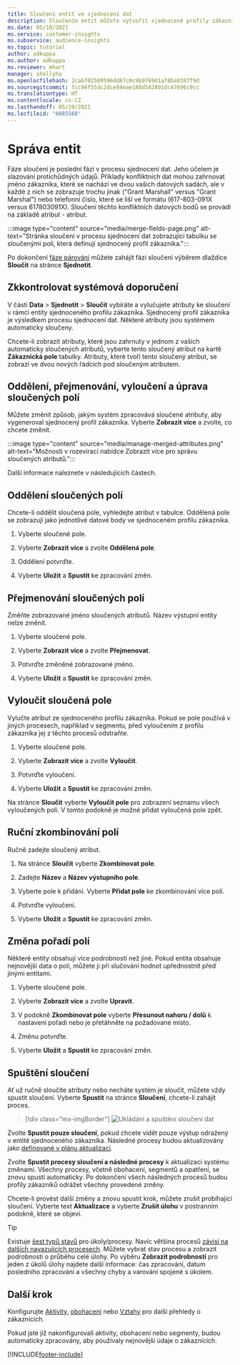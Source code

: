 ```yaml
---
title: Sloučení entit ve sjednocení dat
description: Sloučením entit můžete vytvořit sjednocené profily zákazníků.
ms.date: 05/10/2021
ms.service: customer-insights
ms.subservice: audience-insights
ms.topic: tutorial
author: adkuppa
ms.author: adkuppa
ms.reviewer: mhart
manager: shellyha
ms.openlocfilehash: 2cab702509596dd87c0c9b9769d1af8ba8387f9d
ms.sourcegitcommit: fcc94f55dc2dce84eae188d582801dc47696c9cc
ms.translationtype: HT
ms.contentlocale: cs-CZ
ms.lasthandoff: 05/20/2021
ms.locfileid: "6085568"
---
```

# <a name="merge-entities"></a>Správa entit

Fáze sloučení je poslední fází v procesu sjednocení dat. Jeho účelem je slazování protichůdných údajů. Příklady konfliktních dat mohou zahrnovat jméno zákazníka, které se nachází ve dvou vašich datových sadách, ale v každé z nich se zobrazuje trochu jinak ("Grant Marshall" versus "Grant Marshal") nebo telefonní číslo, které se liší ve formátu (617-803-091X versus 617803091X). Sloučení těchto konfliktních datových bodů se provádí na základě atribut - atribut.

:::image type="content" source="media/merge-fields-page.png" alt-text="Stránka sloučení v procesu sjednocení dat zobrazující tabulku se sloučenými poli, která definují sjednocený profil zákazníka.":::

Po dokončení [fáze párování](match-entities.md) můžete zahájit fázi sloučení výběrem dlaždice **Sloučit** na stránce **Sjednotit**.

## <a name="review-system-recommendations"></a>Zkkontrolovat systémová doporučení

V části **Data** > **Sjednotit** > **Sloučit** vybíráte a vylučujete atributy ke sloučení v rámci entity sjednoceného profilu zákazníka. Sjednocený profil zákazníka je výsledkem procesu sjednocení dat. Některé atributy jsou systémem automaticky sloučeny.

Chcete-li zobrazit atributy, které jsou zahrnuty v jednom z vašich automaticky sloučených atributů, vyberte tento sloučený atribut na kartě **Zákaznická pole** tabulky. Atributy, které tvoří tento sloučený atribut, se zobrazí ve dvou nových řádcích pod sloučeným atributem.

## <a name="separate-rename-exclude-and-edit-merged-fields"></a>Oddělení, přejmenování, vyloučení a úprava sloučených polí

Můžete změnit způsob, jakým systém zpracovává sloučené atributy, aby vygeneroval sjednocený profil zákazníka. Vyberte **Zobrazit více** a zvolte, co chcete změnit.

:::image type="content" source="media/manage-merged-attributes.png" alt-text="Možnosti v rozevírací nabídce Zobrazit více pro správu sloučených atributů.":::

Další informace naleznete v následujících částech.

## <a name="separate-merged-fields"></a>Oddělení sloučených polí

Chcete-li oddělit sloučená pole, vyhledejte atribut v tabulce. Oddělená pole se zobrazují jako jednotlivé datové body ve sjednoceném profilu zákazníka. 

1. Vyberte sloučené pole.
  
1. Vyberte **Zobrazit více** a zvolte **Oddělená pole**.
 
1. Oddělení potvrďte.

1. Vyberte **Uložit** a **Spustit** ke zpracování změn.

## <a name="rename-merged-fields"></a>Přejmenování sloučených polí

Změňte zobrazované jméno sloučených atributů. Název výstupní entity nelze změnit.

1. Vyberte sloučené pole.
  
1. Vyberte **Zobrazit více** a zvolte **Přejmenovat**.

1. Potvrďte změněné zobrazované jméno. 

1. Vyberte **Uložit** a **Spustit** ke zpracování změn.

## <a name="exclude-merged-fields"></a>Vyloučit sloučená pole

Vylučte atribut ze sjednoceného profilu zákazníka. Pokud se pole používá v jiných procesech, například v segmentu, před vyloučením z profilu zákazníka jej z těchto procesů odstraňte. 

1. Vyberte sloučené pole.
  
1. Vyberte **Zobrazit více** a zvolte **Vyloučit**.

1. Potvrďte vyloučení.

1. Vyberte **Uložit** a **Spustit** ke zpracování změn. 

Na stránce **Sloučit** vyberte **Vyloučit pole** pro zobrazení seznamu všech vyloučených polí. V tomto podokně je možné přidat vyloučená pole zpět.

## <a name="manually-combine-fields"></a>Ruční zkombinování polí

Ručně zadejte sloučený atribut. 

1. Na stránce **Sloučit** vyberte **Zkombinovat pole**.

1. Zadejte **Název** a **Název výstupního pole**.

1. Vyberte pole k přidání. Vyberte **Přidat pole** ke zkombinování více polí.

1. Potvrďte vyloučení.

1. Vyberte **Uložit** a **Spustit** ke zpracování změn. 

## <a name="change-the-order-of-fields"></a>Změna pořadí polí

Některé entity obsahují více podrobností než jiné. Pokud entita obsahuje nejnovější data o poli, můžete ji při slučování hodnot upřednostnit před jinými entitami.

1. Vyberte sloučené pole.
  
1. Vyberte **Zobrazit více** a zvolte **Upravit**.

1. V podokně **Zkombinovat pole** vyberte **Přesunout nahoru / dolů** k nastavení pořadí nebo je přetáhněte na požadované místo.

1. Změnu potvrďte.

1. Vyberte **Uložit** a **Spustit** ke zpracování změn.

## <a name="run-your-merge"></a>Spuštění sloučení

Ať už ručně sloučíte atributy nebo necháte systém je sloučit, můžete vždy spustit sloučení. Vyberte **Spustit** na stránce **Sloučení**, chcete-li zahájit proces.

> [!div class="mx-imgBorder"]
> ![Ukládání a spuštění sloučení dat](media/configure-data-merge-save-run.png "Ukládání a spuštění sloučení dat")

Zvolte **Spustit pouze sloučení**, pokud chcete vidět pouze výstup odražený v entitě sjednoceného zákazníka. Následné procesy budou aktualizovány jako [definované v plánu aktualizací](system.md#schedule-tab).

Zvolte **Spustit procesy sloučení a následné procesy** k aktualizaci systému změnami. Všechny procesy, včetně obohacení, segmentů a opatření, se znovu spustí automaticky. Po dokončení všech následných procesů budou profily zákazníků odrážet všechny provedené změny.

Chcete-li provést další změny a znovu spustit krok, můžete zrušit probíhající sloučení. Vyberte text **Aktualizace** a vyberte **Zrušit úlohu** v postranním podokně, které se objeví.

> [!TIP]
> Existuje [šest typů stavů](system.md#status-types) pro úkoly/procesy. Navíc většina procesů [závisí na dalších navazujících procesech](system.md#refresh-policies). Můžete vybrat stav procesu a zobrazit podrobnosti o průběhu celé úlohy. Po výběru **Zobrazit podrobnosti** pro jeden z úkolů úlohy najdete další informace: čas zpracování, datum posledního zpracování a všechny chyby a varování spojené s úkolem.

## <a name="next-step"></a>Další krok

Konfigurujte [Aktivity](activities.md), [obohacení](enrichment-hub.md) nebo [Vztahy](relationships.md) pro další přehledy o zákaznících.

Pokud jste již nakonfigurovali aktivity, obohacení nebo segmenty, budou automaticky zpracovány, aby používaly nejnovější údaje o zákaznících.

[!INCLUDE[footer-include](../includes/footer-banner.md)]
